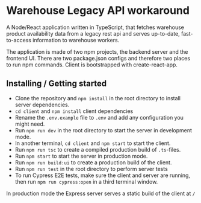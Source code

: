 # Warehouse Legacy API workaround

A Node/React application written in TypeScript, that fetches warehouse product availability data from a legacy rest api and serves up-to-date, fast-to-access information to warehouse workers.

The application is made of two npm projects, the backend server and the frontend UI. There are two package.json configs and therefore two places to run npm commands. Client is bootstrapped with create-react-app.

## Installing / Getting started

- Clone the repository and `npm install` in the root directory to install server dependencies.
- `cd client` and `npm install` client dependencies
- Rename the `.env.example` file to `.env` and add any configuration you might need.
- Run `npm run dev` in the root directory to start the server in development mode.
- In another terminal, `cd client` and `npm start` to start the client.
- Run `npm run tsc` to create a compiled production build of `.ts`-files.
- Run `npm start` to start the server in production mode.
- Run `npm run build:ui` to create a production build of the client.
- Run `npm run test` in the root directory to perform server tests
- To run Cypress E2E tests, make sure the client and server are running, then run `npm run cypress:open` in a third terminal window.

In production mode the Express server serves a static build of the client at `/`
